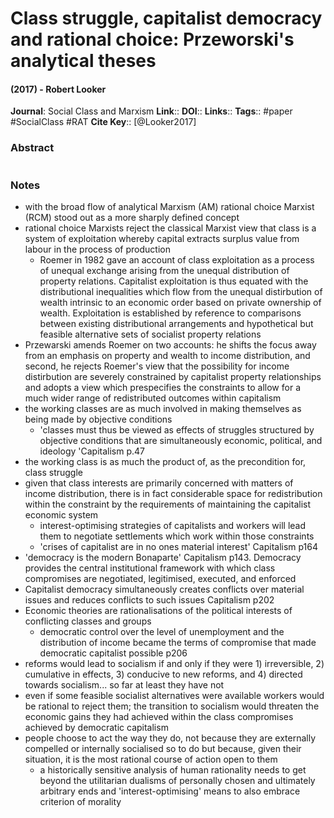 # Class struggle, capitalist democracy and rational choice: Przeworski's analytical theses
#### (2017) - Robert Looker
**Journal**: Social Class and Marxism
**Link**:: 
**DOI**:: 
**Links**:: 
**Tags**:: #paper #SocialClass #RAT 
**Cite Key**:: [@Looker2017]

### Abstract

```

```

### Notes

- with the broad flow of analytical Marxism (AM) rational choice Marxist (RCM) stood out as a more sharply defined concept
- rational choice Marxists reject the classical Marxist view that class is a system of exploitation whereby capital extracts surplus value from labour in the process of production
	- Roemer in 1982 gave an account of class exploitation as a process of unequal exchange arising from the unequal distribution of property relations. Capitalist exploitation is thus equated with the distributional inequalities which flow from the unequal distirbution of wealth intrinsic to an economic order based on private ownership of wealth. Exploitation is established by reference to comparisons between existing distributional arrangements and hypothetical but feasible alternative sets of socialist property relations
- Przewarski amends Roemer on two accounts: he shifts the focus away from an emphasis on property and wealth to income distribution, and second, he rejects Roemer's view that the possibility for income distirbution are severely constrained by capitalist property relationships and adopts a view which prespecifies the constraints to allow for a much wider range of redistributed outcomes within capitalism 
- the working classes are as much involved in making themselves as being made by objective conditions
	- 'classes must thus be viewed as effects of struggles structured by objective conditions that are simultaneously economic, political, and ideology 'Capitalism p.47
- the working class is as much the product of, as the precondition for, class struggle
- given that class interests are primarily concerned with matters of income distribution, there is in fact considerable space for redistribution within the constraint by the requirements of maintaining the capitalist economic system 
	- interest-optimising strategies of capitalists and workers will lead them to negotiate settlements which work within those constraints
	- 'crises of capitalist are in no ones material interest' Capitalism p164
- 'democracy is the modern Bonaparte' Capitalism p143. Democracy provides the central institutional framework with which class compromises are negotiated, legitimised, executed, and enforced
- Capitalist democracy simultaneously creates conflicts over material issues and reduces conflicts to such issues Capitalism p202
- Economic theories are rationalisations of the political interests of conflicting classes and groups
	- democratic control over the level of unemployment and the distribution of income became the terms of compromise that made democratic capitalist possible p206
- reforms would lead to socialism if and only if they were 1) irreversible, 2) cumulative in effects, 3) conducive to new reforms, and 4) directed towards socialism... so far at least they have not
- even if some feasible socialist alternatives were available workers would be rational to reject them; the transition to socialism would threaten the economic gains they had achieved within the class compromises achieved by democratic capitalism 
- people choose to act the way they do, not because they are externally compelled or internally socialised so to do but because, given their situation, it is the most rational course of action open to them
	- a historically sensitive analysis of human rationality needs to get beyond the utilitarian dualisms of personally chosen and ultimately arbitrary ends and 'interest-optimising' means to also embrace criterion of morality 